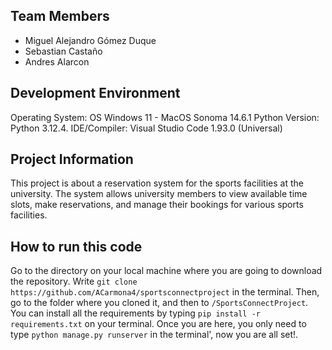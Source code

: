 ## Team Members
* Miguel Alejandro Gómez Duque
* Sebastian Castaño
* Andres Alarcon
  

## Development Environment
Operating System: OS Windows 11 - MacOS Sonoma 14.6.1
Python Version: Python 3.12.4.
IDE/Compiler:  Visual Studio Code 1.93.0 (Universal)

## Project Information
This project is about a reservation system for the sports facilities at 
the university. The system allows university members to view available time 
slots, make reservations, and manage their bookings for various sports facilities.

## How to run this code
Go to the directory on your local machine where you are going to download the repository.
Write `git clone https://github.com/ACarmona4/sportsconnectproject` in the terminal.
Then, go to the folder where you cloned it, and then to `/SportsConnectProject`.
You can install all the requirements by typing `pip install -r requirements.txt` on your terminal.
Once you are here, you only need to type `python manage.py runserver` in the terminal', now you are all set!.
